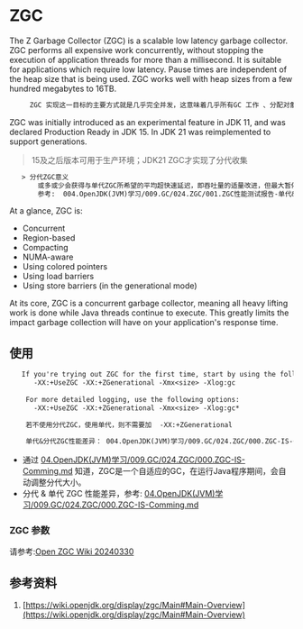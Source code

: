 # ZGC
The Z Garbage Collector (ZGC) is a scalable low latency garbage collector. ZGC performs all expensive work concurrently, without stopping the execution of application threads for more than a millisecond. It is suitable for applications which require low latency. Pause times are independent of the heap size that is being used. ZGC works well with heap sizes from a few hundred megabytes to 16TB. 
```txt
     ZGC 实现这一目标的主要方式就是几乎完全并发，这意味着几乎所有GC 工作 、分配对象、扫描不再可达对象、压缩堆等都是在应用程序运行时处理的。从用户的角度看，这样的代价就是吞吐量降低，因为一些可用于执行应用程序活动的资源被垃圾收集器使用。
```

ZGC was initially introduced as an experimental feature in JDK 11, and was declared Production Ready in JDK 15. In JDK 21 was reimplemented to support generations.
> 15及之后版本可用于生产环境；JDK21 ZGC才实现了分代收集
```txt
   > 分代ZGC意义
       或多或少会获得与单代ZGC所希望的平均超快速延迟，即吞吐量的适量改进，但最大暂停时间可能会出现巨大的改进，尤其是在重负载下。
       参考:  004.OpenJDK(JVM)学习/009.GC/024.ZGC/001.ZGC性能测试报告-单代&分代性能改进.md
```

At a glance, ZGC is:
- Concurrent
- Region-based
- Compacting
- NUMA-aware
- Using colored pointers
- Using load barriers
- Using store barriers (in the generational mode)

At its core, ZGC is a concurrent garbage collector, meaning all heavy lifting work is done while Java threads continue to execute. This greatly limits the impact garbage collection will have on your application's response time.

## 使用
```txt
   If you're trying out ZGC for the first time, start by using the following GC options:
      -XX:+UseZGC -XX:+ZGenerational -Xmx<size> -Xlog:gc
    
    For more detailed logging, use the following options:
      -XX:+UseZGC -XX:+ZGenerational -Xmx<size> -Xlog:gc*
    
    若不使用分代ZGC，使用单代，则不需要加  -XX:+ZGenerational
    
    单代&分代ZGC性能差异： 004.OpenJDK(JVM)学习/009.GC/024.ZGC/000.ZGC-IS-Comming.md

```
- 通过 [04.OpenJDK(JVM)学习/009.GC/024.ZGC/000.ZGC-IS-Comming.md](./000.ZGC-IS-Comming.md) 知道，ZGC是一个自适应的GC，在运行Java程序期间，会自动调整分代大小。
- 分代 & 单代 ZGC 性能差异，参考: [04.OpenJDK(JVM)学习/009.GC/024.ZGC/000.ZGC-IS-Comming.md](./000.ZGC-IS-Comming.md)

### ZGC 参数
请参考:[Open ZGC Wiki 20240330](./Docs/Main%20-%20Main%20-%20OpenJDK%20Wiki-20240330.pdf)


## 参考资料
1. [https://wiki.openjdk.org/display/zgc/Main#Main-Overview](https://wiki.openjdk.org/display/zgc/Main#Main-Overview)